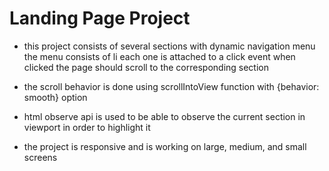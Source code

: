 # Landing Page Project

- this project consists of several sections with dynamic navigation menu
  the menu consists of li each one is attached to a click event when clicked the page should scroll to the corresponding section

- the scroll behavior is done using scrollIntoView function with {behavior: smooth} option

- html observe api is used to be able to observe the current section in viewport in order to highlight it

- the project is responsive and is working on large, medium, and small screens
